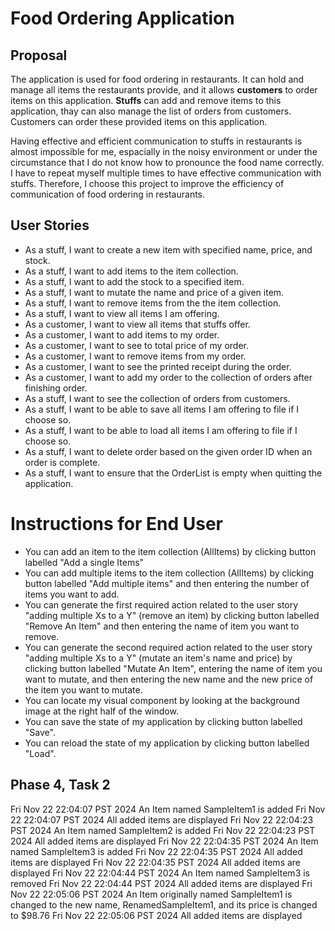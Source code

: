 # Food Ordering Application

## Proposal
 
The application is used for food ordering in restaurants. It can hold and manage all items the restaurants provide, and it allows **customers** to
order items on this application. **Stuffs** can add and remove items to this application, thay can also manage the list of orders from customers.
Customers can order these provided items on this application. 

Having effective and efficient communication to stuffs in restaurants is almost impossible for me, espacially in the noisy environment or under
the circumstance that I do not know how to pronounce the food name correctly. I have to repeat myself multiple times to have effective
communication with stuffs. Therefore, I choose this project to improve the efficiency of communication of food ordering in restaurants.

## User Stories
- As a stuff, I want to create a new item with specified name, price, and stock.
- As a stuff, I want to add items to the item collection.
- As a stuff, I want to add the stock to a specified item.
- As a stuff, I want to mutate the name and price of a given item.
- As a stuff, I want to remove items from the the item collection.
- As a stuff, I want to view all items I am offering.
- As a customer, I want to view all items that stuffs offer.
- As a customer, I want to add items to my order.
- As a customer, I want to see to total price of my order.
- As a customer, I want to remove items from my order.
- As a customer, I want to see the printed receipt during the order.
- As a customer, I want to add my order to the collection of orders after finishing order.
- As a stuff, I want to see the collection of orders from customers.
- As a stuff, I want to be able to save all items I am offering to file if I choose so.
- As a stuff, I want to be able to load all items I am offering to file if I choose so.
- As a stuff, I want to delete order based on the given order ID when an order is complete.
- As a stuff, I want to ensure that the OrderList is empty when quitting the application.

# Instructions for End User

- You can add an item to the item collection (AllItems) by clicking button labelled "Add a single Items"
- You can add multiple items to the item collection (AllItems) by clicking button labelled "Add multiple items" and then entering the number of items you want to add.
- You can generate the first required action related to the user story "adding multiple Xs to a Y" (remove an item) by clicking button labelled "Remove An Item" and then entering the name of item you want to remove.
- You can generate the second required action related to the user story "adding multiple Xs to a Y" (mutate an item's name and price) by clicking button labelled "Mutate An Item", entering the name of item you want to mutate, and then entering the new name and the new price of the item you want to mutate.
- You can locate my visual component by looking at the background image at the right half of the window.
- You can save the state of my application by clicking button labelled "Save".
- You can reload the state of my application by clicking button labelled "Load".

## Phase 4, Task 2
Fri Nov 22 22:04:07 PST 2024
An Item named SampleItem1 is added
Fri Nov 22 22:04:07 PST 2024
All added items are displayed
Fri Nov 22 22:04:23 PST 2024
An Item named SampleItem2 is added
Fri Nov 22 22:04:23 PST 2024
All added items are displayed
Fri Nov 22 22:04:35 PST 2024
An Item named SampleItem3 is added
Fri Nov 22 22:04:35 PST 2024
All added items are displayed
Fri Nov 22 22:04:35 PST 2024
All added items are displayed
Fri Nov 22 22:04:44 PST 2024
An Item named SampleItem3 is removed
Fri Nov 22 22:04:44 PST 2024
All added items are displayed
Fri Nov 22 22:05:06 PST 2024
An Item originally named SampleItem1 is changed to the new name, RenamedSampleItem1, and its price is changed to $98.76
Fri Nov 22 22:05:06 PST 2024
All added items are displayed